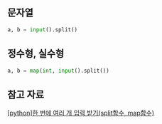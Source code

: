 ## 문자열

```python
a, b = input().split()
```

## 정수형, 실수형

```python
a, b = map(int, input().split())
```

## 참고 자료

[[python]한 번에 여러 개 입력 받기(split함수, map함수)](https://happyeuni.tistory.com/18)